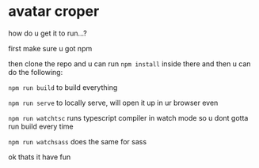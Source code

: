 # avatar croper

how do u get it to run...?

first make sure u got npm

then clone the repo and u can run `npm install` inside there and then u can do the following:

`npm run build` to build everything

`npm run serve` to locally serve, will open it up in ur browser even

`npm run watchtsc` runs typescript compiler in watch mode so u dont gotta run build every time

`npm run watchsass` does the same for sass

ok thats it have fun